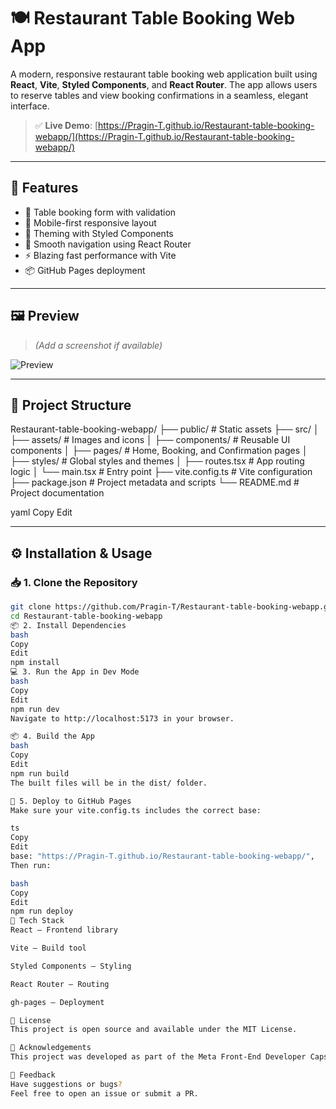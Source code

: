 # 🍽️ Restaurant Table Booking Web App

A modern, responsive restaurant table booking web application built using **React**, **Vite**, **Styled Components**, and **React Router**. The app allows users to reserve tables and view booking confirmations in a seamless, elegant interface.

> ✅ **Live Demo**: [https://Pragin-T.github.io/Restaurant-table-booking-webapp/](https://Pragin-T.github.io/Restaurant-table-booking-webapp/)

---

## 📌 Features

- 🔐 Table booking form with validation
- 📱 Mobile-first responsive layout
- 🎨 Theming with Styled Components
- 🧭 Smooth navigation using React Router
- ⚡ Blazing fast performance with Vite
- 📦 GitHub Pages deployment

---

## 🖼️ Preview

> *(Add a screenshot if available)*

![Preview](./src/assets/restaurantfood.jpg)

---

## 🧾 Project Structure

Restaurant-table-booking-webapp/
├── public/ # Static assets
├── src/
│ ├── assets/ # Images and icons
│ ├── components/ # Reusable UI components
│ ├── pages/ # Home, Booking, and Confirmation pages
│ ├── styles/ # Global styles and themes
│ ├── routes.tsx # App routing logic
│ └── main.tsx # Entry point
├── vite.config.ts # Vite configuration
├── package.json # Project metadata and scripts
└── README.md # Project documentation

yaml
Copy
Edit

---

## ⚙️ Installation & Usage

### 📥 1. Clone the Repository

```bash
git clone https://github.com/Pragin-T/Restaurant-table-booking-webapp.git
cd Restaurant-table-booking-webapp
📦 2. Install Dependencies
bash
Copy
Edit
npm install
💻 3. Run the App in Dev Mode
bash
Copy
Edit
npm run dev
Navigate to http://localhost:5173 in your browser.

📦 4. Build the App
bash
Copy
Edit
npm run build
The built files will be in the dist/ folder.

🚀 5. Deploy to GitHub Pages
Make sure your vite.config.ts includes the correct base:

ts
Copy
Edit
base: "https://Pragin-T.github.io/Restaurant-table-booking-webapp/",
Then run:

bash
Copy
Edit
npm run deploy
🧪 Tech Stack
React – Frontend library

Vite – Build tool

Styled Components – Styling

React Router – Routing

gh-pages – Deployment

📄 License
This project is open source and available under the MIT License.

🙌 Acknowledgements
This project was developed as part of the Meta Front-End Developer Capstone.

💬 Feedback
Have suggestions or bugs?
Feel free to open an issue or submit a PR.

